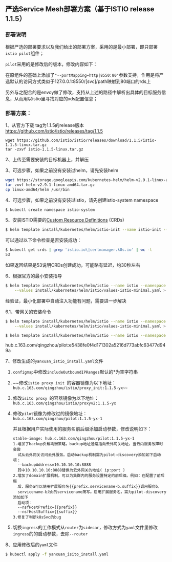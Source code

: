 ## 严选Service Mesh部署方案（基于ISTIO release 1.1.5）

### 部署说明

根据严选的部署要求以及我们给出的部署方案，采用的是最小部署，即只部署`istio pilot`组件；

`pilot`采用的是修改后的版本，修改内容如下：

在原组件的基础上添加了`"--portMapping=http|8550:80"`参数支持，作用是将严选默认的访问方式类似于127.0.0.1:8550/[svc]/path映射到80端口的rds上

另外与之配合的是envoy做了修改，支持从上述的路径中解析出具体的目标服务信息，从而用以istio里寻找对应的xds配置信息；

### 部署方案：

1、从官方下载 tag为1.1.5的release版本 <https://github.com/istio/istio/releases/tag/1.1.5>



```
wget https://github.com/istio/istio/releases/download/1.1.5/istio-1.1.5-linux.tar.gz
tar -zxvf istio-1.1.5-linux.tar.gz 
```

2、上传至需要安装的目标机器上，并解压

3、可选步骤，如果之前没有安装过helm，请先安装helm

```bash
wget https://storage.googleapis.com/kubernetes-helm/helm-v2.9.1-linux-amd64.tar.gz
tar zxvf helm-v2.9.1-linux-amd64.tar.gz
cp linux-amd64/helm /usr/bin
```

4、可选步骤，如果之前没有安装过istio，请先创建istio-system namespace

```bash
$ kubectl create namespace istio-system
```

5、安装ISTIO需要的[Custom Resource Definitions](https://kubernetes.io/docs/concepts/extend-kubernetes/api-extension/custom-resources/#customresourcedefinitions) (CRDs) 

```bash
$ helm template install/kubernetes/helm/istio-init --name istio-init --namespace istio-system | kubectl apply -f -
```

可以通过以下命令检查是否安装成功：

```bash
$ kubectl get crds | grep 'istio.io\|certmanager.k8s.io' | wc -l
53
```

如果返回结果是53说明CRDs创建成功，可能略有延迟，约30秒左右



6、根据官方的最小安装指导

```bash
$ helm template install/kubernetes/helm/istio --name istio --namespace istio-system \
    --values install/kubernetes/helm/istio/values-istio-minimal.yaml > yanxuan_isito_install.yaml
```

经验证，最小化部署中自动注入功能有问题，需要进一步解决



6.1、带网关的安装命令

```bash
$ helm template install/kubernetes/helm/istio --name istio --namespace istio-system \
    --values install/kubernetes/helm/istio/values-istio-minimal.yaml > yanxuan_isito_install_with_gateways.yaml
```

```bash
$ helm template install/kubernetes/helm/istio --name istio --namespace istio-system --set kiali.enabled=true --values install/kubernetes/helm/istio/values-istio-yanxuan.yaml > yanxuan_isito_install.yaml
```

hub.c.163.com/qingzhou/pilot:e5438fe0f4d171302a5216d773abfc63477d949a



7、修改生成的`yanxuan_istio_install.yaml`文件

1. `configmap`中修改`includeOutboundIPRanges`默认的*为空字符串

2. ~~修改`istio proxy init `的容器镜像为以下地址：`hub.c.163.com/qingzhou/istio/proxy_init:1.1.5-yx~~`

3. 修改`isito proxy `的容器镜像为以下地址：`hub.c.163.com/qingzhou/istio/proxyv2:1.1.5-yx`




4. 修改`pilot`镜像为修改过的镜像地址：`hub.c.163.com/qingzhou/pilot:1.1.5-yx-1`

   并且根据用户实际使用的服务名前后缀添加启动参数，修改说明如下：

   ```
   stable-image: hub.c.163.com/qingzhou/pilot:1.1.5-yx-1
   1.增加了backup负载均衡策略，backup地址通常指向云外网关地址，当云内服务故障时会尝
     试从云外网关访问云外服务。启动backup机制需为pilot-discovery添加如下启动项：
     --backupAddress=10.10.10.10:8888
     其中10.10.10.10:8888替换为云外网关的地址( ip:port )
   2.增加了domain扩展机制，可以为集群内的服务设置特定的前后缀。例如：在配置了前后缀
     后，服务a可以使用扩展服务名{{prefix.servicename-b.suffix}}调用服务b，
     servicename-b为b的servicename简写。启用扩展服务名，需为pilot-discovery添加如下
     启动项：
     --nsfHostPrefix={{prefix}}
     --nsfHostSuffix={{suffix}}
   3.修复了判断k8sSvc的bug
   ```

5. 切换`ingress`的工作模式从`router`为`sidecar`，修改方式为`yaml`文件里修改`ingress`的的启动参数，去除`--router`




8、应用修改后的`yaml`文件

```bash
$ kubectl apply -f yanxuan_isito_install.yaml
```

